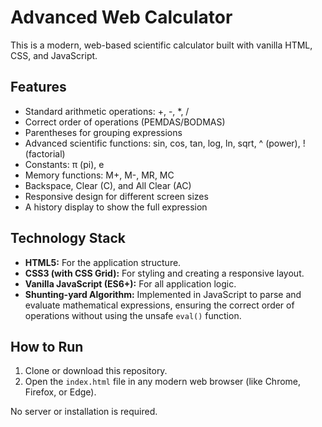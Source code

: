 # Advanced Web Calculator

This is a modern, web-based scientific calculator built with vanilla HTML, CSS, and JavaScript.

## Features

- Standard arithmetic operations: +, -, *, /
- Correct order of operations (PEMDAS/BODMAS)
- Parentheses for grouping expressions
- Advanced scientific functions: sin, cos, tan, log, ln, sqrt, ^ (power), ! (factorial)
- Constants: π (pi), e
- Memory functions: M+, M-, MR, MC
- Backspace, Clear (C), and All Clear (AC)
- Responsive design for different screen sizes
- A history display to show the full expression

## Technology Stack

- **HTML5:** For the application structure.
- **CSS3 (with CSS Grid):** For styling and creating a responsive layout.
- **Vanilla JavaScript (ES6+):** For all application logic.
- **Shunting-yard Algorithm:** Implemented in JavaScript to parse and evaluate mathematical expressions, ensuring the correct order of operations without using the unsafe `eval()` function.

## How to Run

1.  Clone or download this repository.
2.  Open the `index.html` file in any modern web browser (like Chrome, Firefox, or Edge).

No server or installation is required.